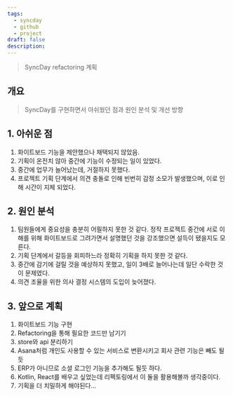```yaml
---
tags:
  - syncday
  - github
  - project
draft: false
description:
---
```

> SyncDay refactoring 계획

## 개요
> SyncDay를 구현하면서 아쉬웠던 점과 원인 분석 및 개선 방향

## 1. 아쉬운 점
1. 화이트보드 기능을 제안했으나 채택되지 않았음.
2. 기획이 온전치 않아 중간에 기능이 수정되는 일이 있었다.
3. 중간에 업무가 늘어났는데, 거절하지 못했다.
4. 프로젝트 기획 단계에서 의견 충돌로 인해 빈번히 감정 소모가 발생했으며, 이로 인해 시간이 지체 되었다.




## 2. 원인 분석
1. 팀원들에게 중요성을 충분히 어필하지 못한 것 같다. 정작 프로젝트 중간에 서로 이해를 위해 화이트보드로 그려가면서 설명했던 것을 강조했으면 설득이 됐을지도 모른다.
2. 기획 단계에서 갈등을 회피하느라 정확히 기획을 하지 못한 것 같다.  
3. 중간에 감기에 걸릴 것을 예상하지 못했고, 일이 3배로 늘어나는데 일단 수락한 것이 문제였다.
4. 의견 조율을 위한 의사 결정 시스템의 도입이 늦어졌다.

## 3. 앞으로 계획
1. 화이트보드 기능 구현
2. Refactoring을 통해 필요한 코드만 남기기
3. store와 api 분리하기
4. Asana처럼 개인도 사용할 수 있는 서비스로 변환시키고 회사 관련 기능은 빼도 될듯
5. ERP가 아니므로 소셜 로그인 기능을 추가해도 될듯 하다.
6. Kotlin, React를 배우고 싶었는데 리펙토링에서 이 둘을 활용해볼까 생각중이다.
7. 기획을 더 치밀하게 해야된다...